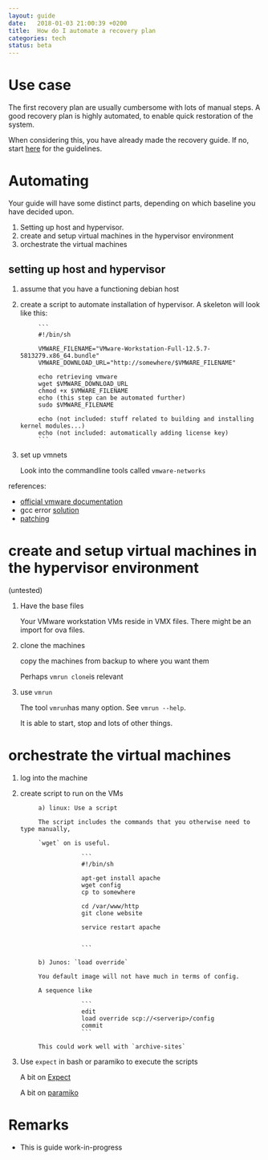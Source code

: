 ```yaml
---
layout: guide
date:   2018-01-03 21:00:39 +0200
title:  How do I automate a recovery plan
categories: tech
status: beta
---
```


# Use case

The first recovery plan are usually cumbersome with lots of manual steps. A good recovery plan is highly automated, to enable quick restoration of the system.

When considering this, you have already made the recovery guide. If no, start [here](creating_recovery_plans.html) for the guidelines.

# Automating 

Your guide will have some distinct parts, depending on which baseline you have decided upon.
1. Setting up host and hypervisor.
2. create and setup virtual machines in the hypervisor environment
3. orchestrate the virtual machines

## setting up host and hypervisor

1. assume that you have a functioning debian host

2. create a script to automate installation of hypervisor. A skeleton will look like this:

            ```
            #!/bin/sh

            VMWARE_FILENAME="VMware-Workstation-Full-12.5.7-5813279.x86_64.bundle"
            VMWARE_DOWNLOAD_URL="http://somewhere/$VMWARE_FILENAME"

            echo retrieving vmware
            wget $VMWARE_DOWNLOAD_URL
            chmod +x $VMWARE_FILENAME
            echo (this step can be automated further)
            sudo $VMWARE_FILENAME

            echo (not included: stuff related to building and installing kernel modules...)
            echo (not included: automatically adding license key)
            ```

3. set up vmnets
   
   Look into the commandline tools called `vmware-networks`

references: 
* [official vmware documentation](https://docs.vmware.com/en/VMware-Workstation-Pro/index.html)
* gcc error [solution](https://stackoverflow.com/questions/45912140/gcc-6-4-0-error-with-vmware-player-and-kali-linux)
* [patching](https://communities.vmware.com/thread/568089)

# create and setup virtual machines in the hypervisor environment

(untested)

1. Have the base files

    Your VMware workstation VMs reside in VMX files. There might be an import for ova files.
    
2. clone the machines

    copy the machines from backup to where you want them
    
    Perhaps `vmrun clone`is relevant
    
    
3. use `vmrun`

    The tool `vmrun`has many option. See `vmrun --help`. 
    
    It is able to start, stop and lots of other things.
    
    
# orchestrate the virtual machines

1. log into the machine

2. create script to run on the VMs

            a) linux: Use a script

            The script includes the commands that you otherwise need to type manually,

            `wget` on is useful.

                        ```
                        #!/bin/sh

                        apt-get install apache
                        wget config
                        cp to somewhere

                        cd /var/www/http
                        git clone website

                        service restart apache


                        ```

            b) Junos: `load override`

            You default image will not have much in terms of config.

            A sequence like

                        ```
                        edit
                        load override scp://<serverip>/config
                        commit
                        ```

            This could work well with `archive-sites`

3. Use `expect` in bash or paramiko to execute the scripts

    A bit on [Expect](https://likegeeks.com/expect-command/)
    
    A bit on [paramiko](https://likegeeks.com/expect-command/)

# Remarks

* This is guide work-in-progress
